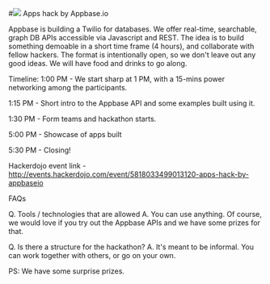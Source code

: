 #![](http://appbase.io/docs/_static/appbase.png) Apps hack by Appbase.io

Appbase is building a Twilio for databases. We offer real-time, searchable, graph DB APIs accessible via Javascript and REST. 
The idea is to build something demoable in a short time frame (4 hours), and collaborate with fellow hackers. The format is intentionally open, so we don't leave out any good ideas. 
We will have food and drinks to go along.

Timeline: 
1:00 PM - We start sharp at 1 PM,  with a 15-mins power networking among the participants.

1:15 PM - Short intro to the Appbase API and some examples built using it.

1:30 PM - Form teams and hackathon starts.

5:00 PM - Showcase of apps built

5:30 PM - Closing!


Hackerdojo event link - http://events.hackerdojo.com/event/5818033499013120-apps-hack-by-appbaseio 

FAQs

Q. Tools / technologies that are allowed 
A. You can use anything. Of course, we would love if you try out the Appbase APIs and we have some prizes for that.

Q. Is there a structure for the hackathon? 
A. It's meant to be informal. You can work together with others, or go on your own.

PS: We have some surprise prizes.

